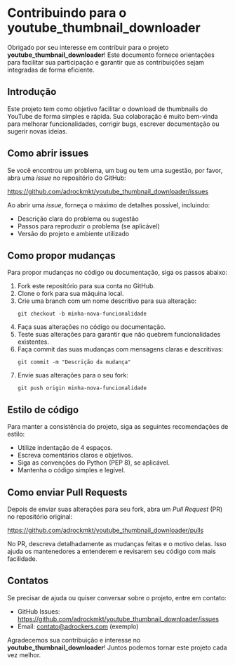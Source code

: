 # Contribuindo para o youtube_thumbnail_downloader

Obrigado por seu interesse em contribuir para o projeto **youtube_thumbnail_downloader**! Este documento fornece orientações para facilitar sua participação e garantir que as contribuições sejam integradas de forma eficiente.

## Introdução

Este projeto tem como objetivo facilitar o download de thumbnails do YouTube de forma simples e rápida. Sua colaboração é muito bem-vinda para melhorar funcionalidades, corrigir bugs, escrever documentação ou sugerir novas ideias.

## Como abrir issues

Se você encontrou um problema, um bug ou tem uma sugestão, por favor, abra uma *issue* no repositório do GitHub:

https://github.com/adrockmkt/youtube_thumbnail_downloader/issues

Ao abrir uma *issue*, forneça o máximo de detalhes possível, incluindo:

- Descrição clara do problema ou sugestão
- Passos para reproduzir o problema (se aplicável)
- Versão do projeto e ambiente utilizado

## Como propor mudanças

Para propor mudanças no código ou documentação, siga os passos abaixo:

1. Fork este repositório para sua conta no GitHub.
2. Clone o fork para sua máquina local.
3. Crie uma branch com um nome descritivo para sua alteração:
   ```
   git checkout -b minha-nova-funcionalidade
   ```
4. Faça suas alterações no código ou documentação.
5. Teste suas alterações para garantir que não quebrem funcionalidades existentes.
6. Faça commit das suas mudanças com mensagens claras e descritivas:
   ```
   git commit -m "Descrição da mudança"
   ```
7. Envie suas alterações para o seu fork:
   ```
   git push origin minha-nova-funcionalidade
   ```

## Estilo de código

Para manter a consistência do projeto, siga as seguintes recomendações de estilo:

- Utilize indentação de 4 espaços.
- Escreva comentários claros e objetivos.
- Siga as convenções do Python (PEP 8), se aplicável.
- Mantenha o código simples e legível.

## Como enviar Pull Requests

Depois de enviar suas alterações para seu fork, abra um *Pull Request* (PR) no repositório original:

https://github.com/adrockmkt/youtube_thumbnail_downloader/pulls

No PR, descreva detalhadamente as mudanças feitas e o motivo delas. Isso ajuda os mantenedores a entenderem e revisarem seu código com mais facilidade.

## Contatos

Se precisar de ajuda ou quiser conversar sobre o projeto, entre em contato:

- GitHub Issues: https://github.com/adrockmkt/youtube_thumbnail_downloader/issues
- Email: contato@adrockers.com (exemplo)

Agradecemos sua contribuição e interesse no **youtube_thumbnail_downloader**! Juntos podemos tornar este projeto cada vez melhor.
